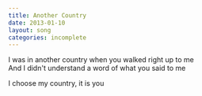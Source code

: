 ```yaml
---
title: Another Country
date: 2013-01-10
layout: song
categories: incomplete
---
```

I was in another country when you walked right up to me  
And I didn't understand a word of what you said to me

I choose my country, it is you
